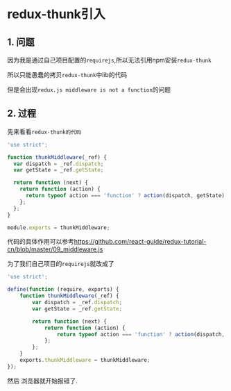 # redux-thunk引入

## 1. 问题

因为我是通过自己项目配置的`requirejs`,所以无法引用npm安装`redux-thunk`

所以只能愚蠢的拷贝`redux-thunk`中lib的代码

但是会出现`redux.js middleware is not a function`的问题

## 2. 过程

先来看看`redux-thunk的代码`

```javascript
'use strict';

function thunkMiddleware(_ref) {
  var dispatch = _ref.dispatch;
  var getState = _ref.getState;

  return function (next) {
    return function (action) {
      return typeof action === 'function' ? action(dispatch, getState) : next(action);
    };
  };
}

module.exports = thunkMiddleware;
```

代码的具体作用可以参考<https://github.com/react-guide/redux-tutorial-cn/blob/master/09_middleware.js>

为了我们自己项目的`requirejs`就改成了

```javascript
'use strict';

define(function (require, exports) {
    function thunkMiddleware(_ref) {
        var dispatch = _ref.dispatch;
        var getState = _ref.getState;

        return function (next) {
            return function (action) {
                return typeof action === 'function' ? action(dispatch, getState) : next(action);
            };
        };
    }
    exports.thunkMiddleware = thunkMiddleware;
});
```

然后 浏览器就开始报错了.


